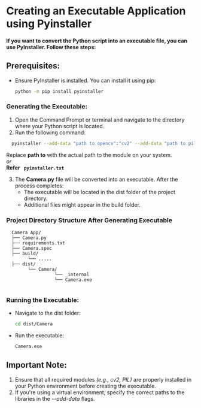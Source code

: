 # Creating an Executable Application using Pyinstaller
#### If you want to convert the Python script into an executable file, you can use PyInstaller. Follow these steps:

## Prerequisites:
* Ensure PyInstaller is installed. You can install it using pip:
   ```bash
   python -m pip install pyinstaller
   ```
### Generating the Executable:
1. Open the Command Prompt or terminal and navigate to the directory where your Python script is located.
2. Run the following command: 
  ```bash
    pyinstaller --add-data "path to opencv":"cv2" --add-data "path to pillow":"PIL" Camera.py
  ``` 
  Replace **path to** with the actual path to the module on your system.<br>
*or*<br>
**Refer ``` pyinstaller.txt```** 

3. The **Camera.py** file will be converted into an executable. After the process completes:
   * The executable will be located in the dist folder of the project directory.
   * Additional files might appear in the build folder.
  
### Project Directory Structure After Generating Executable
```
  Camera App/
  ├── Camera.py
  ├── requirements.txt
  ├── Camera.spec
  ├── build/
        └── .....
  ├── dist/
        └── Camera/
                  └── _internal
                  └── Camera.exe
  
  ```
### Running the Executable:
   * Navigate to the dist folder:
     ```bash
     cd dist/Camera
     ```
   * Run the executable:
     ```bash
     Camera.exe
     ```


## Important Note:
1. Ensure that all required modules *(e.g., cv2, PIL)* are properly installed in your Python environment before creating the executable.
2. If you're using a virtual environment, specify the correct paths to the libraries in the *--add-data* flags.
